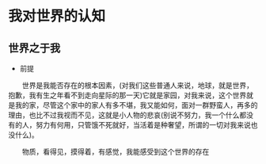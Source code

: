 # 我对世界的认知

## 世界之于我

- 前提

　　世界是我能否存在的根本因素，(对我们这些普通人来说，地球，就是世界，抱歉，我有生之年看不到走向星际的那一天)它就是家园，对我来说，这个世界就是我的家，尽管这个家中的家人有多不堪，我又能如何，面对一群野蛮人，再多的理由，也比不过我视而不见，这就是小人物的悲哀(别说不努力，我一个什么都没有的人，努力有何用，只管饿不死就好，当活着是种奢望，所谓的一切对我来说也没什么)。

　　物质，看得见，摸得着，有感觉，我能感受到这个世界的存在

